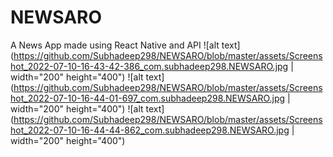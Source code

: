 # NEWSARO
A News App made using React Native and API 
![alt text](https://github.com/Subhadeep298/NEWSARO/blob/master/assets/Screenshot_2022-07-10-16-43-42-386_com.subhadeep298.NEWSARO.jpg | width="200" height="400")
![alt text](https://github.com/Subhadeep298/NEWSARO/blob/master/assets/Screenshot_2022-07-10-16-44-01-697_com.subhadeep298.NEWSARO.jpg | width="200" height="400")
![alt text](https://github.com/Subhadeep298/NEWSARO/blob/master/assets/Screenshot_2022-07-10-16-44-44-862_com.subhadeep298.NEWSARO.jpg | width="200" height="400")
